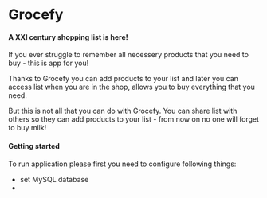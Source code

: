 # Grocefy

#### A XXI century shopping list is here!

If you ever struggle to remember all necessery products that you need to buy - this is app for you! 

Thanks to Grocefy you can add products to your list and later you can access list when you are in the shop, allows you to buy everything that you need.

But this is not all that you can do with Grocefy. You can share list with others so they can add products to your list - from now on no one will forget to buy milk!

#### Getting started

To run application please first you need to configure following things:
- set MySQL database
- 